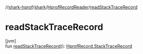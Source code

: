 //[shark-hprof](../../../index.md)/[shark](../index.md)/[HprofRecordReader](index.md)/[readStackTraceRecord](read-stack-trace-record.md)

# readStackTraceRecord

[jvm]\
fun [readStackTraceRecord](read-stack-trace-record.md)(): [HprofRecord.StackTraceRecord](../-hprof-record/-stack-trace-record/index.md)
